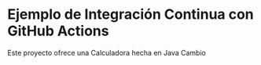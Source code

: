 # Ejemplo de Integración Continua con GitHub Actions

Este proyecto ofrece una Calculadora hecha en Java
Cambio
